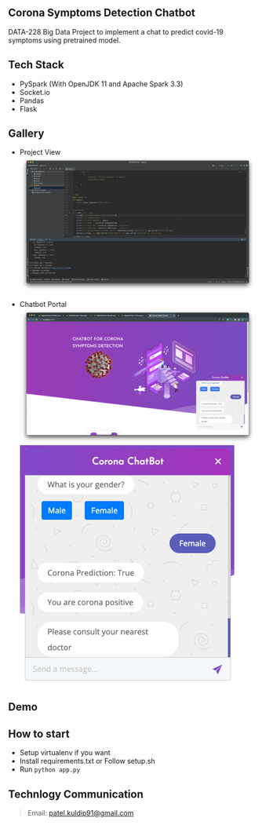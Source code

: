 ## Corona Symptoms Detection Chatbot
DATA-228 Big Data Project to implement a chat to predict covid-19 symptoms using pretrained model.

## Tech Stack
- PySpark (With OpenJDK 11 and Apache Spark 3.3)
- Socket.io
- Pandas
- Flask
 
## Gallery
- Project View
![](assets/S1.png)

- Chatbot Portal
![](assets/S2.png)
![](assets/S3.png)

## Demo
	
## How to start
- Setup virtualenv if you want
- Install requirements.txt or Follow setup.sh
- Run `python app.py`

## Technlogy Communication
> Email: patel.kuldip91@gmail.com